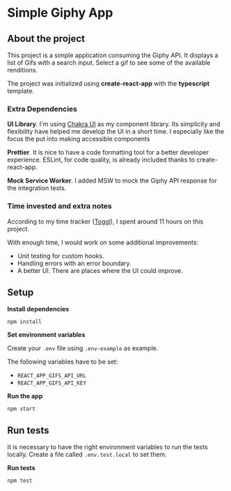 # Simple Giphy App

## About the project
This project is a simple application consuming the Giphy API. It displays a list of Gifs with a search input. Select a gif to see some of the available renditions.

The project was initialized using **create-react-app** with the **typescript** template.

### Extra Dependencies
**UI Library**.
I'm using [Chakra UI](https://github.com/chakra-ui/chakra-ui) as my component library. Its simplicity and flexibility have helped me develop the UI in a short time. I especially like the focus the put into making accessible components

**Prettier**.
It is nice to have a code formatting tool for a better developer experience. ESLint, for code quality, is already included thanks to create-react-app.

**Mock Service Worker**.
I added MSW to mock the Giphy API response for the integration tests.

### Time invested and extra notes
According to my time tracker ([Toggl](https://toggl.com/track/)), I spent around 11 hours on this project.

With enough time, I would work on some additional improvements:
- Unit testing for custom hooks.
- Handling errors with an error boundary.
- A better UI. There are places where the UI could improve.

## Setup

**Install dependencies**
```
npm install
```

**Set environment variables**

Create your `.env` file using `.env-example` as example.

The following variables have to be set:
- `REACT_APP_GIFS_API_URL`
- `REACT_APP_GIFS_API_KEY`


**Run the app**
```
npm start
```

## Run tests
It is necessary to have the right environment variables to run the tests locally. Create a file called `.env.test.local` to set them.

**Run tests**
```
npm test
```
